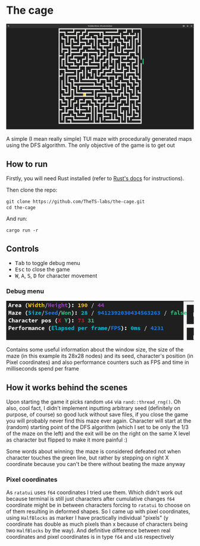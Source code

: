 <!-- markdownlint-disable MD033 -->

# The cage

![Screenshot of the game at start](Screenshot.png "Screenshot of the game at start")

A simple (I mean really simple) TUI maze with procedurally generated maps using the DFS algorithm. The only objective of the game is to get out

## How to run

Firstly, you will need Rust installed (refer to [Rust's docs](https://www.rust-lang.org/tools/install) for instructions).

Then clone the repo:

```terminal
git clone https://github.com/TheTS-labs/the-cage.git
cd the-cage
```

And run:

```terminal
cargo run -r
```

## Controls

- <kbd>Tab</kbd> to toggle debug menu
- <kbd>Esc</kbd> to close the game
- <kbd>W</kbd>, <kbd>A</kbd>, <kbd>S</kbd>, <kbd>D</kbd> for character movement

### Debug menu

![Debug menu](Debug.png "Debug menu")

Contains some useful information about the window size, the size of the maze (in this example its 28x28 nodes) and its seed, character's position (in Pixel coordinates) and also performance counters such as FPS and time in milliseconds spend per frame

## How it works behind the scenes

Upon starting the game it picks random `u64` via `rand::thread_rng()`. Oh also, cool fact, I didn't implement inputting arbitrary seed (definitely on purpose, of course) so good luck without save files, if you close the game you will probably never find this maze ever again.
Character will start at the (random) starting point of the DFS algorithm (which I set to be only the 1/3 of the maze on the left) and the exit will be on the right on the same X level as character but flipped to make it more painful :)

Some words about winning: the maze is considered defeated not when character touches the green line, but rather by stepping on right X coordinate because you can't be there without beating the maze anyway

### Pixel coordinates

As `ratatui` uses `f64` coordinates I tried use them. Which didn't work out because terminal is still just characters after cumulative changes `f64` coordinate might be in between characters forcing to `ratatui` to choose on of them resulting in deformed shapes. So I came up with pixel coordinates, using `HalfBlocks` as marker I have practically individual "pixels" (y coordinate has double as much pixels than x because of characters being two `HalfBlocks` by the way). And definitive difference between real coordinates and pixel coordinates is in type `f64` and `u16` respectively
